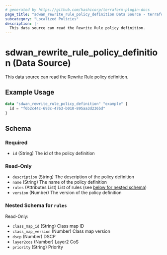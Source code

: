 ```yaml
---
# generated by https://github.com/hashicorp/terraform-plugin-docs
page_title: "sdwan_rewrite_rule_policy_definition Data Source - terraform-provider-sdwan"
subcategory: "Localized Policies"
description: |-
  This data source can read the Rewrite Rule policy definition.
---
```


# sdwan_rewrite_rule_policy_definition (Data Source)

This data source can read the Rewrite Rule policy definition.

## Example Usage

```terraform
data "sdwan_rewrite_rule_policy_definition" "example" {
  id = "f6b2c44c-693c-4763-b010-895aa3d236bd"
}
```

<!-- schema generated by tfplugindocs -->
## Schema

### Required

- `id` (String) The id of the policy definition

### Read-Only

- `description` (String) The description of the policy definition
- `name` (String) The name of the policy definition
- `rules` (Attributes List) List of rules (see [below for nested schema](#nestedatt--rules))
- `version` (Number) The version of the policy definition

<a id="nestedatt--rules"></a>
### Nested Schema for `rules`

Read-Only:

- `class_map_id` (String) Class map ID
- `class_map_version` (Number) Class map version
- `dscp` (Number) DSCP
- `layer2cos` (Number) Layer2 CoS
- `priority` (String) Priority


